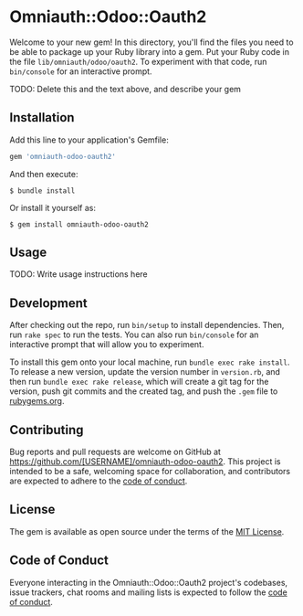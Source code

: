 # Omniauth::Odoo::Oauth2

Welcome to your new gem! In this directory, you'll find the files you need to be able to package up your Ruby library into a gem. Put your Ruby code in the file `lib/omniauth/odoo/oauth2`. To experiment with that code, run `bin/console` for an interactive prompt.

TODO: Delete this and the text above, and describe your gem

## Installation

Add this line to your application's Gemfile:

```ruby
gem 'omniauth-odoo-oauth2'
```

And then execute:

    $ bundle install

Or install it yourself as:

    $ gem install omniauth-odoo-oauth2

## Usage

TODO: Write usage instructions here

## Development

After checking out the repo, run `bin/setup` to install dependencies. Then, run `rake spec` to run the tests. You can also run `bin/console` for an interactive prompt that will allow you to experiment.

To install this gem onto your local machine, run `bundle exec rake install`. To release a new version, update the version number in `version.rb`, and then run `bundle exec rake release`, which will create a git tag for the version, push git commits and the created tag, and push the `.gem` file to [rubygems.org](https://rubygems.org).

## Contributing

Bug reports and pull requests are welcome on GitHub at https://github.com/[USERNAME]/omniauth-odoo-oauth2. This project is intended to be a safe, welcoming space for collaboration, and contributors are expected to adhere to the [code of conduct](https://github.com/[USERNAME]/omniauth-odoo-oauth2/blob/main/CODE_OF_CONDUCT.md).

## License

The gem is available as open source under the terms of the [MIT License](https://opensource.org/licenses/MIT).

## Code of Conduct

Everyone interacting in the Omniauth::Odoo::Oauth2 project's codebases, issue trackers, chat rooms and mailing lists is expected to follow the [code of conduct](https://github.com/[USERNAME]/omniauth-odoo-oauth2/blob/main/CODE_OF_CONDUCT.md).
